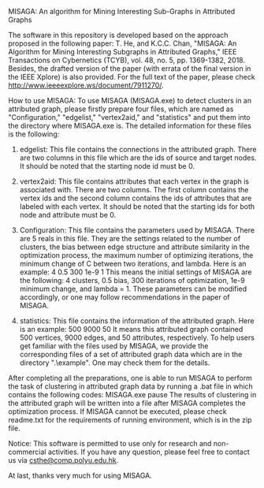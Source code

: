 MISAGA: An algorithm for Mining Interesting Sub-Graphs in Attributed Graphs

The software in this repository is developed based on the approach proposed in the following paper: T. He, and K.C.C. Chan, "MISAGA: An Algorithm for Mining Interesting Subgraphs in Attributed Graphs," IEEE Transactions on Cybernetics (TCYB), vol. 48, no. 5, pp. 1369-1382, 2018. Besides, the drafted version of the paper (with errata of the final version in the IEEE Xplore) is also provided. For the full text of the paper, please check http://www.ieeeexplore.ws/document/7911270/.

How to use MISAGA: To use MISAGA (MISAGA.exe) to detect clusters in an attributed graph, please firstly prepare four files, which are named as "Configuration," "edgelist," "vertex2aid," and "statistics" and put them into the directory where MISAGA.exe is. The detailed information for these files is the following:

1. edgelist: This file contains the connections in the attributed graph. There are two columns in this file which are the ids of source and target nodes. It should be noted that the starting node id must be 0.

2. vertex2aid: This file contains attributes that each vertex in the graph is associated with. There are two columns. The first column contains the vertex ids and the second column contains the ids of attributes that are labeled with each vertex. It should be noted that the starting ids for both node and attribute must be 0.

3. Configuration: This file contains the parameters used by MISAGA. There are 5 reals in this file. They are the settings related to the number of clusters, the bias between edge structure and attribute similarity in the optimization process, the maximum number of optimizing iterations, the minimum change of C between two iterations, and lambda. Here is an example: 4 0.5 300 1e-9 1 This means the initial settings of MISAGA are the following: 4 clusters, 0.5 bias, 300 iterations of optimization, 1e-9 minimum change, and lambda = 1. These parameters can be modified accordingly, or one may follow recommendations in the paper of MISAGA.

4. statistics: This file contains the information of the attributed graph. Here is an example: 500 9000 50 It means this attributed graph contained 500 vertices, 9000 edges, and 50 attributes, respectively. To help users get familiar with the files used by MISAGA, we provide the corresponding files of a set of attributed graph data which are in the directory ".\example". One may check them for the details.

After completing all the preparations, one is able to run MISAGA to perform the task of clustering in attributed graph data by running a .bat file in which contains the following codes: MISAGA.exe pause The results of clustering in the attributed graph will be written into a file after MISAGA completes the optimization process. If MISAGA cannot be executed, please check readme.txt for the requirements of running environment, which is in the zip file.

Notice: This software is permitted to use only for research and non-commercial activities. If you have any question, please feel free to contact us via csthe@comp.polyu.edu.hk.

At last, thanks very much for using MISAGA.
